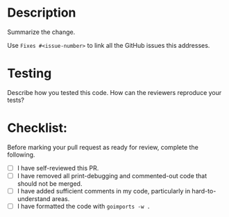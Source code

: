 # Description
Summarize the change.

Use `Fixes #<issue-number>` to link all the GitHub issues this addresses.

# Testing
Describe how you tested this code. How can the reviewers reproduce your tests?

# Checklist:
Before marking your pull request as ready for review, complete the following.

- [ ] I have self-reviewed this PR.
- [ ] I have removed all print-debugging and commented-out code that should not be merged.
- [ ] I have added sufficient comments in my code, particularly in hard-to-understand areas.
- [ ] I have formatted the code with `goimports -w .`
